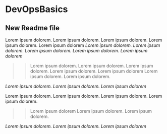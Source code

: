 # DevOpsBasics

## New Readme file

Lorem ipsum dolorem. Lorem ipsum dolorem. Lorem ipsum dolorem. Lorem ipsum dolorem. Lorem ipsum dolorem
*Lorem ipsum dolorem. Lorem ipsum dolorem. Lorem ipsum dolorem. Lorem ipsum dolorem. Lorem ipsum dolorem*

>> Lorem ipsum dolorem. Lorem ipsum dolorem. 
Lorem ipsum dolorem. Lorem ipsum dolorem. 
Lorem ipsum dolorem
Lorem ipsum dolorem. Lorem ipsum dolorem. 

*Lorem ipsum dolorem. Lorem ipsum dolorem. Lorem ipsum dolorem*

Lorem ipsum dolorem. Lorem ipsum dolorem. 
Lorem ipsum dolorem. Lorem ipsum dolorem. 
>> Lorem ipsum dolorem
Lorem ipsum dolorem. Lorem ipsum dolorem. 

*Lorem ipsum dolorem. Lorem ipsum dolorem. Lorem ipsum dolorem*